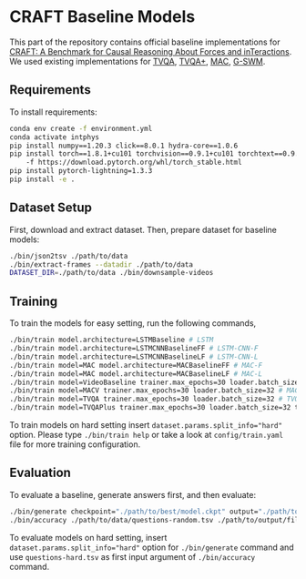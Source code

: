 # CRAFT Baseline Models

This part of the repository contains official baseline implementations for [CRAFT: A Benchmark for Causal Reasoning About Forces and inTeractions](https://sites.google.com/view/craft-benchmark). We used existing implementations for [TVQA](https://github.com/jayleicn/TVQA), [TVQA+](https://github.com/jayleicn/TVQAplus/), [MAC](https://github.com/rosinality/mac-network-pytorch), [G-SWM](https://github.com/zhixuan-lin/G-SWM).

## Requirements

To install requirements:

```bash
conda env create -f environment.yml
conda activate intphys
pip install numpy==1.20.3 click==8.0.1 hydra-core==1.0.6
pip install torch==1.8.1+cu101 torchvision==0.9.1+cu101 torchtext==0.9.1 \ 
    -f https://download.pytorch.org/whl/torch_stable.html
pip install pytorch-lightning=1.3.3
pip install -e .
```

## Dataset Setup

First, download and extract dataset. Then, prepare dataset for baseline models:

```bash
./bin/json2tsv ./path/to/data
./bin/extract-frames --datadir ./path/to/data
DATASET_DIR=./path/to/data ./bin/downsample-videos
```

## Training

To train the models for easy setting, run the following commands,

```bash
./bin/train model.architecture=LSTMBaseline # LSTM 
./bin/train model.architecture=LSTMCNNBaselineFF # LSTM-CNN-F
./bin/train model.architecture=LSTMCNNBaselineLF # LSTM-CNN-L
./bin/train model=MAC model.architecture=MACBaselineFF # MAC-F
./bin/train model=MAC model.architecture=MACBaselineLF # MAC-L
./bin/train model=VideoBaseline trainer.max_epochs=30 loader.batch_size=32 # LSTM-CNN-V
./bin/train model=MACV trainer.max_epochs=30 loader.batch_size=32 # MAC-V
./bin/train model=TVQA trainer.max_epochs=30 loader.batch_size=32 # TVQA
./bin/train model=TVQAPlus trainer.max_epochs=30 loader.batch_size=32 trainer.precision=32 # TVQA+
```

To train models on hard setting insert `dataset.params.split_info="hard"` option. Please type `./bin/train help` or take a look at `config/train.yaml` file for more training configuration.


## Evaluation

To evaluate a baseline, generate answers first, and then evaluate:

```bash
./bin/generate checkpoint="./path/to/best/model.ckpt" output="./path/to/output/file.tsv"
./bin/accuracy ./path/to/data/questions-random.tsv ./path/to/output/file.tsv
```

To evaluate models on hard setting, insert `dataset.params.split_info="hard"` option for `./bin/generate` command and use `questions-hard.tsv` as first input argument of `./bin/accuracy` command.
